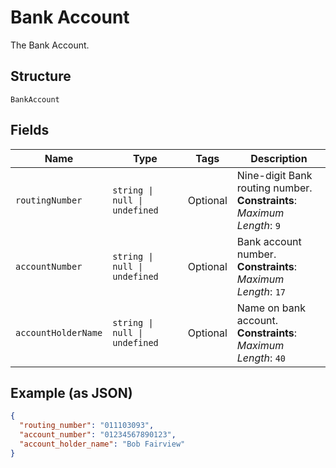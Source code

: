 
# Bank Account

The Bank Account.

## Structure

`BankAccount`

## Fields

| Name | Type | Tags | Description |
|  --- | --- | --- | --- |
| `routingNumber` | `string \| null \| undefined` | Optional | Nine-digit Bank routing number.<br>**Constraints**: *Maximum Length*: `9` |
| `accountNumber` | `string \| null \| undefined` | Optional | Bank account number.<br>**Constraints**: *Maximum Length*: `17` |
| `accountHolderName` | `string \| null \| undefined` | Optional | Name on bank account.<br>**Constraints**: *Maximum Length*: `40` |

## Example (as JSON)

```json
{
  "routing_number": "011103093",
  "account_number": "01234567890123",
  "account_holder_name": "Bob Fairview"
}
```

